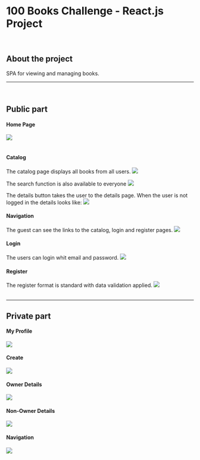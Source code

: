 # 100 Books Challenge - React.js Project
<br>


## About the project
SPA for viewing and managing books.
___
<br>

## Public part

#### Home Page
<img src='./images/home-page.png'>
<br>
<br>

#### Catalog
The catalog page displays all books from all users.
<img src='./images/catalog-page.png'>
<br>

The search function is also available to everyone
<img src='./images/search.png'>
<br>

The details button takes the user to the details page.
When the user is not logged in the details looks like:
<img src='./images/details-guest.png'>
<br>

#### Navigation
The guest can see the links to the catalog, login and register pages.
<img src='./images/nav-guest.png'>
<br>

#### Login
The users can login whit email and password.
<img src='./images/login.png'>
<br>

#### Register
The register format is standard with data validation applied.
<img src='./images/register.png'>
<br>
<br>

___

## Private part

#### My Profile
<img src='./images/profile.png'>
<br>

#### Create
<img src='./images/create.png'>
<br>

#### Owner Details 
<img src='./images/details-owner.png'>
<br>

#### Non-Owner Details 
<img src='./images/details-non-author.png'>
<br>

#### Navigation
<img src='./images/nav-user.png'>
<br>











<!-- # Getting Started with Create React App

This project was bootstrapped with [Create React App](https://github.com/facebook/create-react-app).

## Available Scripts

In the project directory, you can run:

 `npm start`

Runs the app in the development mode.\
Open [http://localhost:3000](http://localhost:3000) to view it in your browser.



 `npm test`

Launches the test runner in the interactive watch mode.\
See the section about [running tests](https://facebook.github.io/create-react-app/docs/running-tests) for more information.

### `npm run build`

Builds the app for production to the `build` folder.\
It correctly bundles React in production mode and optimizes the build for the best performance.

The build is minified and the filenames include the hashes.\
Your app is ready to be deployed!

See the section about [deployment](https://facebook.github.io/create-react-app/docs/deployment) for more information.

### `npm run eject`

**Note: this is a one-way operation. Once you `eject`, you can't go back!**

If you aren't satisfied with the build tool and configuration choices, you can `eject` at any time. This command will remove the single build dependency from your project.

Instead, it will copy all the configuration files and the transitive dependencies (webpack, Babel, ESLint, etc) right into your project so you have full control over them. All of the commands except `eject` will still work, but they will point to the copied scripts so you can tweak them. At this point you're on your own.

You don't have to ever use `eject`. The curated feature set is suitable for small and middle deployments, and you shouldn't feel obligated to use this feature. However we understand that this tool wouldn't be useful if you couldn't customize it when you are ready for it.

## Learn More

You can learn more in the [Create React App documentation](https://facebook.github.io/create-react-app/docs/getting-started).

To learn React, check out the [React documentation](https://reactjs.org/).

### Code Splitting

This section has moved here: [https://facebook.github.io/create-react-app/docs/code-splitting](https://facebook.github.io/create-react-app/docs/code-splitting)

### Analyzing the Bundle Size

This section has moved here: [https://facebook.github.io/create-react-app/docs/analyzing-the-bundle-size](https://facebook.github.io/create-react-app/docs/analyzing-the-bundle-size)

### Making a Progressive Web App

This section has moved here: [https://facebook.github.io/create-react-app/docs/making-a-progressive-web-app](https://facebook.github.io/create-react-app/docs/making-a-progressive-web-app)

### Advanced Configuration

This section has moved here: [https://facebook.github.io/create-react-app/docs/advanced-configuration](https://facebook.github.io/create-react-app/docs/advanced-configuration)

### Deployment

This section has moved here: [https://facebook.github.io/create-react-app/docs/deployment](https://facebook.github.io/create-react-app/docs/deployment)

### `npm run build` fails to minify

This section has moved here: [https://facebook.github.io/create-react-app/docs/troubleshooting#npm-run-build-fails-to-minify](https://facebook.github.io/create-react-app/docs/troubleshooting#npm-run-build-fails-to-minify) -->
